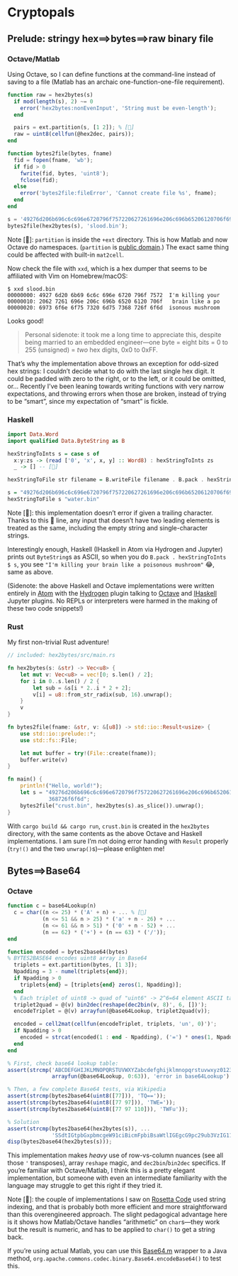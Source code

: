 # Cryptopals

## Prelude: stringy hex⟹bytes⟹raw binary file

### Octave/Matlab
Using Octave, so I can define functions at the command-line instead of saving to a file (Matlab has an archaic one-function-one-file requirement).
~~~octave
function raw = hex2bytes(s)
  if mod(length(s), 2) ~= 0
    error('hex2bytes:nonEvenInput', 'String must be even-length');
  end

  pairs = ext.partition(s, [1 2]); % [👜]
  raw = uint8(cellfun(@hex2dec, pairs));
end

function bytes2file(bytes, fname)
  fid = fopen(fname, 'wb');
  if fid > 0
    fwrite(fid, bytes, 'uint8');
    fclose(fid);
  else
    error('bytes2file:fileError', 'Cannot create file %s', fname);
  end
end

s = '49276d206b696c6c696e6720796f757220627261696e206c696b65206120706f69736f6e6f7573206d757368726f6f6d';
bytes2file(hex2bytes(s), 'slood.bin');
~~~

Note [👜]: `partition` is inside the `+ext` directory. This is how Matlab and now Octave do namespaces. (`partition` is [public domain](https://github.com/fasiha/personal-matlab-namespace/blob/master/%2Barf/partition.m).) The exact same thing could be affected with built-in `mat2cell`.

Now check the file with `xxd`, which is a hex dumper that seems to be affiliated with Vim on Homebrew/macOS:
```
$ xxd slood.bin
00000000: 4927 6d20 6b69 6c6c 696e 6720 796f 7572  I'm killing your
00000010: 2062 7261 696e 206c 696b 6520 6120 706f   brain like a po
00000020: 6973 6f6e 6f75 7320 6d75 7368 726f 6f6d  isonous mushroom
```
Looks good!

> Personal sidenote: it took me a long time to appreciate this, despite being married to an embedded engineer—one byte = eight bits = 0 to 255 (unsigned) = *two* hex digits, 0x0 to 0xFF.

That’s why the implementation above throws an exception for odd-sized hex strings: I couldn’t decide what to do with the last single hex digit. It could be padded with zero to the right, or to the left, or it could be omitted, or… Recently I’ve been leaning towards writing functions with very narrow expectations, and throwing errors when those are broken, instead of trying to be “smart”, since my expectation of “smart” is fickle.

### Haskell

~~~haskell
import Data.Word
import qualified Data.ByteString as B

hexStringToInts s = case s of
  x:y:zs -> (read ['0', 'x', x, y] :: Word8) : hexStringToInts zs
  _ -> [] -- [👟]

hexStringToFile str filename = B.writeFile filename . B.pack . hexStringToInts $ str

s = "49276d206b696c6c696e6720796f757220627261696e206c696b65206120706f69736f6e6f7573206d757368726f6f6d"
hexStringToFile s "water.bin"
~~~
Note [👟]: this implementation doesn’t error if given a trailing character. Thanks to this 👟 line, any input that doesn’t have two leading elements is treated as the same, including the empty string and single-character strings.

Interestingly enough, Haskell (IHaskell in Atom via Hydrogen and Jupyter) prints out `ByteString`s as ASCII, so when you do `B.pack . hexStringToInts $ s`, you see `"I'm killing your brain like a poisonous mushroom"` 😂, same as above.

(Sidenote: the above Haskell and Octave implementations were written entirely in [Atom](https://atom.io) with the [Hydrogen](https://atom.io/packages/hydrogen) plugin talking to [Octave](https://github.com/Calysto/octave_kernel) and [IHaskell](https://github.com/gibiansky/IHaskell) Jupyter plugins. No REPLs or interpreters were harmed in the making of these two code snippets!)

### Rust
My first non-trivial Rust adventure!
~~~rust
// included: hex2bytes/src/main.rs

fn hex2bytes(s: &str) -> Vec<u8> {
    let mut v: Vec<u8> = vec![0; s.len() / 2];
    for i in 0..s.len() / 2 {
        let sub = &s[i * 2..i * 2 + 2];
        v[i] = u8::from_str_radix(sub, 16).unwrap();
    }
    v
}

fn bytes2file(fname: &str, v: &[u8]) -> std::io::Result<usize> {
    use std::io::prelude::*;
    use std::fs::File;

    let mut buffer = try!(File::create(fname));
    buffer.write(v)
}

fn main() {
    println!("Hello, world!");
    let s = "49276d206b696c6c696e6720796f757220627261696e206c696b65206120706f69736f6e6f7573206d757\
             368726f6f6d";
    bytes2file("crust.bin", hex2bytes(s).as_slice()).unwrap();
}
~~~
With `cargo build && cargo run`, `crust.bin` is created in the `hex2bytes` directory, with the same contents as the above Octave and Haskell implementations. I am sure I’m not doing error handing with `Result` properly (`try!()` and the two `unwrap()`s)—please enlighten me!

## Bytes⟹Base64

### Octave
~~~octave
function c = base64Lookup(n)
  c = char((n <= 25) * ('A' + n) + ... % [🌂]
           (n <= 51 && n > 25) * ('a' + n - 26) + ...
           (n <= 61 && n > 51) * ('0' + n - 52) + ...
           (n == 62) * ('+') + (n == 63) * ('/'));
end

function encoded = bytes2base64(bytes)
% BYTES2BASE64 encodes uint8 array in Base64
  triplets = ext.partition(bytes, [1 3]);
  Npadding = 3 - numel(triplets{end});
  if Npadding > 0
    triplets{end} = [triplets{end} zeros(1, Npadding)];
  end
  % Each triplet of uint8 -> quad of "uint6" -> 2^6=64 element ASCII table
  triplet2quad = @(v) bin2dec(reshape(dec2bin(v, 8)', 6, [])');
  encodeTriplet = @(v) arrayfun(@base64Lookup, triplet2quad(v));

  encoded = cell2mat(cellfun(encodeTriplet, triplets, 'un', 0)')';
  if Npadding > 0
    encoded = strcat(encoded(1 : end - Npadding), ('=') * ones(1, Npadding));
  end
end

% First, check base64 lookup table:
assert(strcmp('ABCDEFGHIJKLMNOPQRSTUVWXYZabcdefghijklmnopqrstuvwxyz0123456789+/', ...
              arrayfun(@base64Lookup, 0:63)), 'error in base64Lookup')

% Then, a few complete Base64 tests, via Wikipedia
assert(strcmp(bytes2base64(uint8([77])), 'TQ=='));
assert(strcmp(bytes2base64(uint8([77 97])), 'TWE='));
assert(strcmp(bytes2base64(uint8([77 97 110])), 'TWFu'));

% Solution
assert(strcmp(bytes2base64(hex2bytes(s)), ...
              'SSdtIGtpbGxpbmcgeW91ciBicmFpbiBsaWtlIGEgcG9pc29ub3VzIG11c2hyb29t'));
disp(bytes2base64(hex2bytes(s)));
~~~
This implementation makes *heavy* use of row-vs-column nuances (see all those `'` transposes), array `reshape` magic, and `dec2bin`/`bin2dec` specifics. If you’re familiar with Octave/Matlab, I think this is a pretty elegant implementation, but someone with even an intermediate familiarity with the language may struggle to get this right if they tried it.

Note [🌂]: the couple of implementations I saw on [Rosetta Code](http://rosettacode.org/wiki/Base64_encode_data#Manual_implementation) used string indexing, and that is probably both more efficient and more straightforward than this overengineered approach. The slight pedagogical advantage here is it shows how Matlab/Octave handles “arithmetic” on `char`s—they work but the result is numeric, and has to be applied to `char()` to get a string back.

If you’re using actual Matlab, you can use this [Base64.m](https://github.com/fasiha/personal-matlab-namespace/blob/master/%2Barf/Base64m.m) wrapper to a Java method, `org.apache.commons.codec.binary.Base64.encodeBase64()` to test this.
